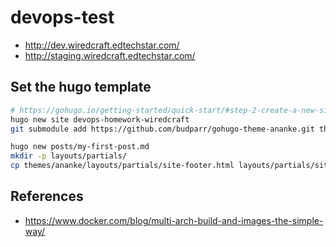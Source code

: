 # devops-test 


- http://dev.wiredcraft.edtechstar.com/
- http://staging.wiredcraft.edtechstar.com/

## Set the hugo template

```sh
# https://gohugo.io/getting-started/quick-start/#step-2-create-a-new-site
hugo new site devops-homework-wiredcraft 
git submodule add https://github.com/budparr/gohugo-theme-ananke.git themes/ananke

hugo new posts/my-first-post.md
mkdir -p layouts/partials/
cp themes/ananke/layouts/partials/site-footer.html layouts/partials/site-footer.html
```


## References
- https://www.docker.com/blog/multi-arch-build-and-images-the-simple-way/


